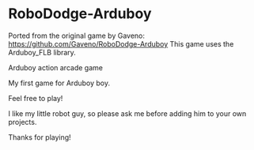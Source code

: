 # RoboDodge-Arduboy

Ported from the original game by Gaveno:
https://github.com/Gaveno/RoboDodge-Arduboy
This game uses the Arduboy_FLB library.
 

Arduboy action arcade game

My first game for Arduboy boy.

Feel free to play!

I like my little robot guy, so please
ask me before adding him to your own
projects.

Thanks for playing!
